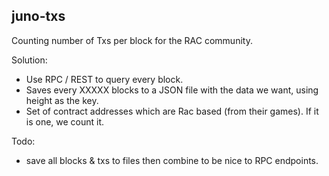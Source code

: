 ## juno-txs
Counting number of Txs per block for the RAC community.

Solution:
- Use RPC / REST to query every block.
- Saves every XXXXX blocks to a JSON file with the data we want, using height as the key.
- Set of contract addresses which are Rac based (from their games). If it is one, we count it.

Todo:
- save all blocks & txs to files then combine to be nice to RPC endpoints.